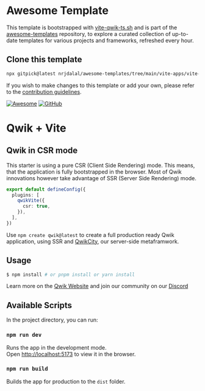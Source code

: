 # Awesome Template

This template is bootstrapped with [vite-qwik-ts.sh](https://github.com/nrjdalal/awesome-templates/blob/main/.github/.scripts/vite-qwik-ts.sh) and is part of the [awesome-templates](https://github.com/nrjdalal/awesome-templates) repository, to explore a curated collection of up-to-date templates for various projects and frameworks, refreshed every hour.

## Clone this template

```bash
npx gitpick@latest nrjdalal/awesome-templates/tree/main/vite-apps/vite-qwik-ts
```

If you wish to make changes to this template or add your own, please refer to the [contribution guidelines](https://github.com/nrjdalal/awesome-templates?tab=readme-ov-file#contributing).

[![Awesome](https://awesome.re/badge.svg)](https://github.com/nrjdalal/awesome-templates) [![GitHub](https://img.shields.io/github/stars/nrjdalal/awesome-templates?color=blue)](https://github.com/nrjdalal/awesome-templates)
  
# Qwik + Vite

## Qwik in CSR mode

This starter is using a pure CSR (Client Side Rendering) mode. This means, that the application is fully bootstrapped in the browser. Most of Qwik innovations however take advantage of SSR (Server Side Rendering) mode.

```ts
export default defineConfig({
  plugins: [
    qwikVite({
      csr: true,
    }),
  ],
})
```

Use `npm create qwik@latest` to create a full production ready Qwik application, using SSR and [QwikCity](https://qwik.dev/docs/qwikcity/), our server-side metaframwork.

## Usage

```bash
$ npm install # or pnpm install or yarn install
```

Learn more on the [Qwik Website](https://qwik.dev) and join our community on our [Discord](https://qwik.dev/chat)

## Available Scripts

In the project directory, you can run:

### `npm run dev`

Runs the app in the development mode.<br>
Open [http://localhost:5173](http://localhost:5173) to view it in the browser.

### `npm run build`

Builds the app for production to the `dist` folder.<br>
